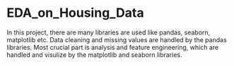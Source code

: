 # EDA_on_Housing_Data
In this project, there are many libraries are used like pandas, seaborn, matplotlib etc.
Data cleaning and missing values are handled by the pandas libraries.
Most crucial part is analysis and feature engineering, which are handled and visulize by the matplotlib and seaborn libraries.
